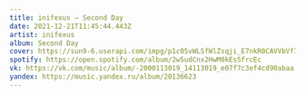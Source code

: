 ```yaml
---
title: inifexus — Second Day
date: 2021-12-21T11:45:44.443Z
artist: inifexus
album: Second Day
cover: https://sun9-6.userapi.com/impg/p1c05vWLSfWlZsqji_E7nkR0CAVVbVfITFpjfg/TVFqkqszwMY.jpg?size=1280x1280&quality=96&sign=cde4c92a9c115cfecf463fc12f1d576d&type=album
spotify: https://open.spotify.com/album/2w5udCnx2HwM0kEs5frcEc
vk: https://vk.com/music/album/-2000113019_14113019_e07f7c3ef4cd90abaa
yandex: https://music.yandex.ru/album/20136623
---
```

